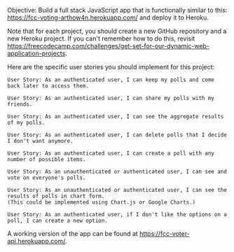 Objective: Build a full stack JavaScript app that is functionally similar to this: https://fcc-voting-arthow4n.herokuapp.com/ and deploy it to Heroku.

Note that for each project, you should create a new GitHub repository and a new Heroku project. If you can't remember how to do this, revisit https://freecodecamp.com/challenges/get-set-for-our-dynamic-web-application-projects.

Here are the specific user stories you should implement for this project:

    User Story: As an authenticated user, I can keep my polls and come back later to access them.

    User Story: As an authenticated user, I can share my polls with my friends.

    User Story: As an authenticated user, I can see the aggregate results of my polls.

    User Story: As an authenticated user, I can delete polls that I decide I don't want anymore.

    User Story: As an authenticated user, I can create a poll with any number of possible items.

    User Story: As an unauthenticated or authenticated user, I can see and vote on everyone's polls.

    User Story: As an unauthenticated or authenticated user, I can see the results of polls in chart form.
    (This could be implemented using Chart.js or Google Charts.)

    User Story: As an authenticated user, if I don't like the options on a poll, I can create a new option.

A working version of the app can be found at https://fcc-voter-api.herokuapp.com/.
